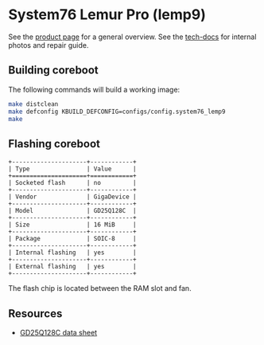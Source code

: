 # System76 Lemur Pro (lemp9)

See the [product page][lemp9] for a general overview. See the
[tech-docs] for internal photos and repair guide.

## Building coreboot

The following commands will build a working image:

```bash
make distclean
make defconfig KBUILD_DEFCONFIG=configs/config.system76_lemp9
make
```

## Flashing coreboot

```eval_rst
+---------------------+------------+
| Type                | Value      |
+=====================+============+
| Socketed flash      | no         |
+---------------------+------------+
| Vendor              | GigaDevice |
+---------------------+------------+
| Model               | GD25Q128C  |
+---------------------+------------+
| Size                | 16 MiB     |
+---------------------+------------+
| Package             | SOIC-8     |
+---------------------+------------+
| Internal flashing   | yes        |
+---------------------+------------+
| External flashing   | yes        |
+---------------------+------------+
```

The flash chip is located between the RAM slot and fan.

## Resources

- [GD25Q128C data sheet][GD25Q128C]

[lemp9]: https://system76.com/guides/lemp9
[tech-docs]: https://tech-docs.system76.com/models/lemp9/README.html
[GD25Q128C]: https://www.gigadevice.com/datasheet/gd25q128c/gd251128c_v2.5_20170726.pdf
